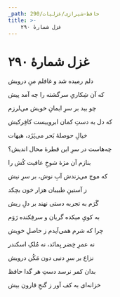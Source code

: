 ```yaml
---
_path: حافظ-شیرازی/غزلیات/290
title: >-
    غزل شمارهٔ ۲۹۰
---
```

# غزل شمارهٔ ۲۹۰

<div class="b" id="bn1"><div class="m1"><p>دلم رمیده شد و غافلم منِ درویش</p></div>
<div class="m2"><p>که آن شِکاریِ سرگشته را چه آمد پیش</p></div></div>
<div class="b" id="bn2"><div class="m1"><p>چو بید بر سرِ ایمانِ خویش می‌لرزم</p></div>
<div class="m2"><p>که دل به دستِ کمان ابروییست کافِرکیش</p></div></div>
<div class="b" id="bn3"><div class="m1"><p>خیالِ حوصلهٔ بَحر می‌پَزَد، هیهات</p></div>
<div class="m2"><p>چه‌هاست در سرِ این قطرهٔ محال اندیش؟</p></div></div>
<div class="b" id="bn4"><div class="m1"><p>بنازم آن مژهٔ شوخِ عافیت کُش را</p></div>
<div class="m2"><p>که موج می‌زندش آبِ نوش، بر سرِ نیش</p></div></div>
<div class="b" id="bn5"><div class="m1"><p>ز آستینِ طبیبان هزار خون بچکد</p></div>
<div class="m2"><p>گَرَم به تجربه دستی نهند بر دلِ ریش</p></div></div>
<div class="b" id="bn6"><div class="m1"><p>به کویِ میکده گریان و سرفِکنده رَوَم</p></div>
<div class="m2"><p>چرا که شرم همی‌آیدم ز حاصلِ خویش</p></div></div>
<div class="b" id="bn7"><div class="m1"><p>نه عمرِ خِضر بِمانَد، نه مُلکِ اسکندر</p></div>
<div class="m2"><p>نزاع بر سرِ دنیی دون مَکُن درویش</p></div></div>
<div class="b" id="bn8"><div class="m1"><p>بدان کمر نرسد دستِ هر گدا حافظ</p></div>
<div class="m2"><p>خزانه‌ای به کف آور ز گنجِ قارون بیش</p></div></div>
